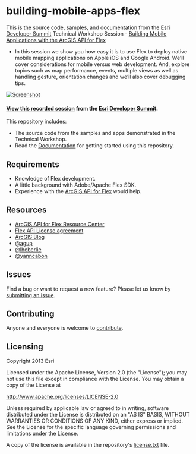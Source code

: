 # building-mobile-apps-flex
<!-- short description -->
This is the source code, samples, and documentation from the [Esri Developer Summit][3] Technical Workshop Session - [Building Mobile Applications with the ArcGIS API for Flex][1]

<!-- long description -->
* In this session we show you how easy it is to use Flex to deploy native mobile mapping applications on Apple iOS and Google Android. We’ll cover considerations for mobile versus web development. And, explore topics such as map performance, events, multiple views as well as handling gesture, orientation changes and we’ll also cover debugging tips.

<!-- thumbnail with hyperlink -->
[![Screenshot](../../wiki/assets/building-mobile-apps-flex.png "Screenshot")](../../wiki)

#### [View this recorded session][2] from the [Esri Developer Summit][3].

<!-- repository description -->
This repository includes:

* The source code from the samples and apps demonstrated in the Technical Workshop.
* Read the [Documentation](../../wiki) for getting started using this repository.

## Requirements
* Knowledge of Flex development.
* A little background with Adobe/Apache Flex SDK.
* Experience with the [ArcGIS API for Flex](http://links.esri.com/flex) would help.

## Resources
* [ArcGIS API for Flex Resource Center](http://links.esri.com/flex)
* [Flex API License agreement](http://www.esri.com/legal/pdfs/mla_e204_e300/english.pdf)
* [ArcGIS Blog](http://blogs.esri.com/esri/arcgis/tag/flex/)
* [@agup](http://twitter.com/agup)
* [@lheberlie](http://twitter.com/lheberlie)
* [@yanncabon](http://twitter.com/yanncabon)

## Issues

Find a bug or want to request a new feature?  Please let us know by [submitting an issue](../../issues).

## Contributing
Anyone and everyone is welcome to [contribute](CONTRIBUTING.md).

## Licensing
Copyright 2013 Esri

Licensed under the Apache License, Version 2.0 (the "License");
you may not use this file except in compliance with the License.
You may obtain a copy of the License at

   http://www.apache.org/licenses/LICENSE-2.0

Unless required by applicable law or agreed to in writing, software
distributed under the License is distributed on an "AS IS" BASIS,
WITHOUT WARRANTIES OR CONDITIONS OF ANY KIND, either express or implied.
See the License for the specific language governing permissions and
limitations under the License.

A copy of the license is available in the repository's [license.txt]( https://raw.github.com/Esri/arcgis-viewer-flex/master/license.txt) file.

[1]: http://events.esri.com/bpc/2013/dev_agenda/index.cfm?fa=Session_Detail_Form&SessionId=132&ScheduleId=236
[2]: http://video.esri.com/watch/2298/building-mobile-applications-with-arcgis-api-for-flex
[3]: http://www.esri.com/devsummit